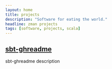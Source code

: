 ```yaml
---
layout: home
title: projects
description: "Software for eating the world."
headline: zman projects
tags: [software, projects, scala]
---
```


## [sbt-ghreadme](/sbt-ghreadme/)

sbt-ghreadme description
